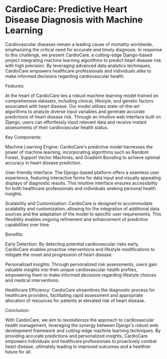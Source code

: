 # CardioCare: Predictive Heart Disease Diagnosis with Machine Learning
Cardiovascular diseases remain a leading cause of mortality worldwide, emphasizing the critical need for accurate and timely diagnosis. In response to this challenge, we present CardioCare, a cutting-edge Django-based project integrating machine learning algorithms to predict heart disease risk with high precision. By leveraging advanced data analytics techniques, CardioCare empowers healthcare professionals and individuals alike to make informed decisions regarding cardiovascular health.


Features:

At the heart of CardioCare lies a robust machine learning model trained on comprehensive datasets, including clinical, lifestyle, and genetic factors associated with heart disease. Our model utilizes state-of-the-art algorithms to analyze diverse input variables and generate accurate predictions of heart disease risk. Through an intuitive web interface built on Django, users can effortlessly input relevant data and receive instant assessments of their cardiovascular health status.


Key Components:

Machine Learning Engine: CardioCare's predictive model harnesses the power of machine learning, incorporating algorithms such as Random Forest, Support Vector Machines, and Gradient Boosting to achieve optimal accuracy in heart disease prediction.

User-friendly Interface: The Django-based platform offers a seamless user experience, featuring interactive forms for data input and visually appealing displays of diagnostic results. This intuitive interface ensures accessibility for both healthcare professionals and individuals seeking personal health insights.

Scalability and Customization: CardioCare is designed to accommodate scalability and customization, allowing for the integration of additional data sources and the adaptation of the model to specific user requirements. This flexibility enables ongoing refinement and enhancement of predictive capabilities over time.


Benefits:

Early Detection: By detecting potential cardiovascular risks early, CardioCare enables proactive interventions and lifestyle modifications to mitigate the onset and progression of heart disease.

Personalized Insights: Through personalized risk assessments, users gain valuable insights into their unique cardiovascular health profiles, empowering them to make informed decisions regarding lifestyle choices and medical interventions.

Healthcare Efficiency: CardioCare streamlines the diagnostic process for healthcare providers, facilitating rapid assessment and appropriate allocation of resources for patients at elevated risk of heart disease.


Conclusion:

With CardioCare, we aim to revolutionize the approach to cardiovascular health management, leveraging the synergy between Django's robust web development framework and cutting-edge machine learning techniques. By providing accurate predictions and personalized insights, CardioCare empowers individuals and healthcare professionals to proactively combat heart disease, ultimately leading to improved outcomes and a healthier future for all.
